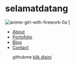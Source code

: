 # selamatdatang
![anime-girl-with-firework-0a](https://user-images.githubusercontent.com/115763183/216746271-adab32c4-2573-47e3-a937-80b9fb9d6d91.jpg)`[

<!DOCTYPE html>
<html lang="en">
<head>
    <meta charset="UTF-8">
    <meta name="viewport" content="width=device-width, initial-scale=1.0">
    <link rel="stylesheet" href="style.css">
    <title>Web | Portofolio</title>
</head>
<body>
    <div class="container">
        <div class="sidebar">
            <nav>
                <ul>
                    <li><a href="">About</a></li>
                    <li><a href="">Portofolio</a></li>
                    <li><a href="">Blog</a></li>
                    <li><a href="">Contact</a></li>   
                    <p>githubme <a href="https://github.com/kusumabaru10">klik disini</a></p>
